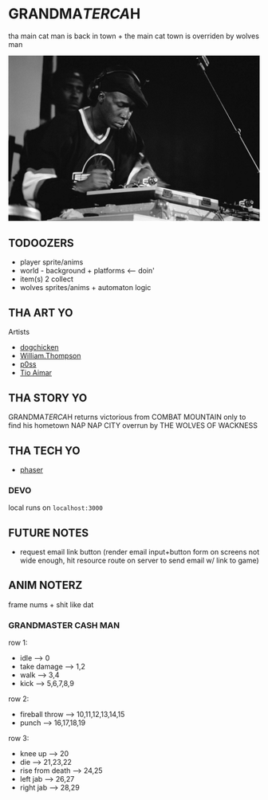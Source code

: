 # GRANDMA$TER CA$H

tha main cat man is back in town + the main cat town is overriden by wolves man

![grandmaster flash](/assets/grandmaster-F.jpeg)

## TODOOZERS

- player sprite/anims
- world - background + platforms <-- doin'
- item(s) 2 collect
- wolves sprites/anims + automaton logic

## THA ART YO

Artists
- [dogchicken](https://opengameart.org/users/dogchicken)
- [William.Thompson](https://opengameart.org/users/williamthompsonj)
- [p0ss](https://opengameart.org/users/p0ss)
- [Tio Aimar](https://opengameart.org/users/tio-aimar)

## THA STORY YO

GRANDMA$TER CA$H returns victorious from COMBAT MOUNTAIN only to find his hometown NAP NAP CITY overrun by THE WOLVES OF WACKNESS

## THA TECH YO

- [phaser](https://phaser.io/)

### DEVO

local runs on `localhost:3000`

## FUTURE NOTES

- request email link button (render email input+button form on screens not wide enough, hit resource route on server to send email w/ link to game)

## ANIM NOTERZ

frame nums + shit like dat

### GRANDMASTER CASH MAN

row 1:
- idle --> 0
- take damage --> 1,2
- walk --> 3,4
- kick --> 5,6,7,8,9

row 2:
- fireball throw --> 10,11,12,13,14,15
- punch --> 16,17,18,19

row 3:
- knee up --> 20
- die --> 21,23,22
- rise from death --> 24,25
- left jab --> 26,27
- right jab --> 28,29

